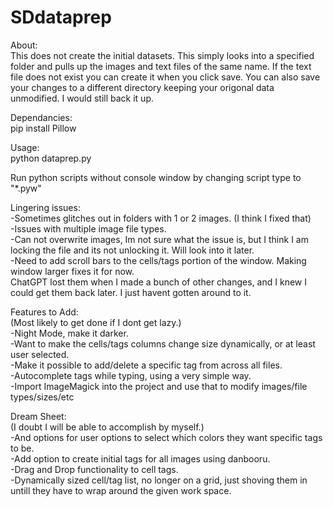 # SDdataprep
About:<br>
This does not create the initial datasets. This simply looks into a specified folder and pulls up the images and text files of the same name. If the text file does not exist you can create it when you click save. You can also save your changes to a different directory keeping your origonal data unmodified. I would still back it up.<br>

Dependancies:<br>
pip install Pillow<br>

Usage:<br>
python dataprep.py<br>

Run python scripts without console window by changing script type to "*.pyw"<br>

Lingering issues:<br>
-Sometimes glitches out in folders with 1 or 2 images. (I think I fixed that)<br>
-Issues with multiple image file types.<br>
-Can not overwrite images, Im not sure what the issue is, but I think I am locking the file and its not unlocking it. Will look into it later.<br>
-Need to add scroll bars to the cells/tags portion of the window. Making window larger fixes it for now.<br>
ChatGPT lost them when I made a bunch of other changes, and I knew I could get them back later. I just havent gotten around to it.<br>

Features to Add:<br>
(Most likely to get done if I dont get lazy.)<br>
-Night Mode, make it darker.<br>
-Want to make the cells/tags columns change size dynamically, or at least user selected.<br>
-Make it possible to add/delete a specific tag from across all files.<br>
-Autocomplete tags while typing, using a very simple way.<br>
-Import ImageMagick into the project and use that to modify images/file types/sizes/etc<br>

Dream Sheet:<br>
(I doubt I will be able to accomplish by myself.)<br>
-And options for user options to select which colors they want specific tags to be.<br>
-Add option to create initial tags for all images using danbooru.<br>
-Drag and Drop functionality to cell tags.<br>
-Dynamically sized cell/tag list, no longer on a grid, just shoving them in untill they have to wrap around the given work space.<br>
